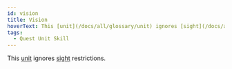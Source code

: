 ```yaml
---
id: vision
title: Vision
hoverText: This [unit](/docs/all/glossary/unit) ignores [sight](/docs/all/glossary/sight) restrictions.
tags:
  - Quest Unit Skill
---
```


This [unit](/docs/all/glossary/unit) ignores [sight](/docs/all/glossary/sight) restrictions.
